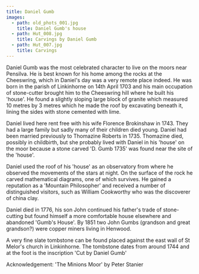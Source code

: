 ```yaml
---
title: Daniel Gumb
images:
  - path: old_phots_001.jpg
    title: Daniel Gumb's house
  - path: Hut_008.jpg
    title: Carvings by Daniel Gumb
  - path: Hut_007.jpg
    title: Carvings
---
```


Daniel Gumb was the most celebrated character to live on the moors near Pensilva. He is best known for his home among the rocks at the Cheeswring, which in Daniel's day was a very remote place indeed. He was born in the parish of Linkinhorne on 14th April 1703 and his main occupation of stone-cutter brought him to the Cheeswring hill where he built his 'house'. He found a slightly sloping large block of granite which measured 10 metres by 3 metres which he made the roof by excavating beneath it, lining the sides with stone cemented with lime.

Daniel lived here rent free with his wife Florence Brokinshaw in 1743. They had a large family but sadly many of their children died young. Daniel had been married previously to Thomazine Roberts in 1735. Thomazine died, possibly in childbirth, but she probably lived with Daniel in his 'house' on the moor because a stone carved 'D. Gumb 1735' was found near the site of the 'house'.

Daniel used the roof of his 'house' as an observatory from where he observed the movements of the stars at night. On the surface of the rock he carved mathematical diagrams, one of which survives. He gained a reputation as a 'Mountain Philosopher' and received a number of distinguished visitors, such as William Cookworthy who was the discoverer of china clay.

Daniel died in 1776, his son John continued his father's trade of stone-cutting but found himself a more comfortable house elsewhere and abandoned 'Gumb's House'. By 1851 two John Gumbs (grandson and great grandson?) were copper miners living in Henwood.

A very fine slate tombstone can be found placed against the east wall of St Melor's church in Linkinhorne. The tombstone dates from around 1744 and at the foot is the inscription 'Cut by Daniel Gumb'

Acknowledgement: 'The Minions Moor' by Peter Stanier
